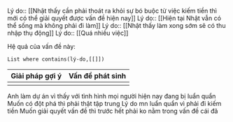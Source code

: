 Lý do:: [[Nhật thấy cần phải thoát ra khỏi sự bó buộc từ việc kiếm tiền thì mới có thể giải quyết được vấn đề hiện nay]]
Lý do:: [[Hiện tại Nhật vẫn có thể sống mà không phải đi làm]]
Lý do:: [[Nhật thấy làm xong sớm sẽ có thu nhập thụ động]]
Lý do:: [[Quá nhiều việc]]

Hệ quả của vấn đề này:
```dataview
List where contains(lý-do,[[]])
```

| Giải pháp gợi ý | Vấn đề phát sinh |
| --------------- | ---------------- |
|                 |                  |


Anh làm dự án vì thấy với tình hình mọi người hiện nay đang bị luẩn quẩn
Muốn có đột phá thì phải thật tập trung
Lý do mn luẩn quẩn vì phải đi kiếm tiền
Muốn giải quyết vấn đề thì trước hết phải ko nằm trong vấn đề cái đã